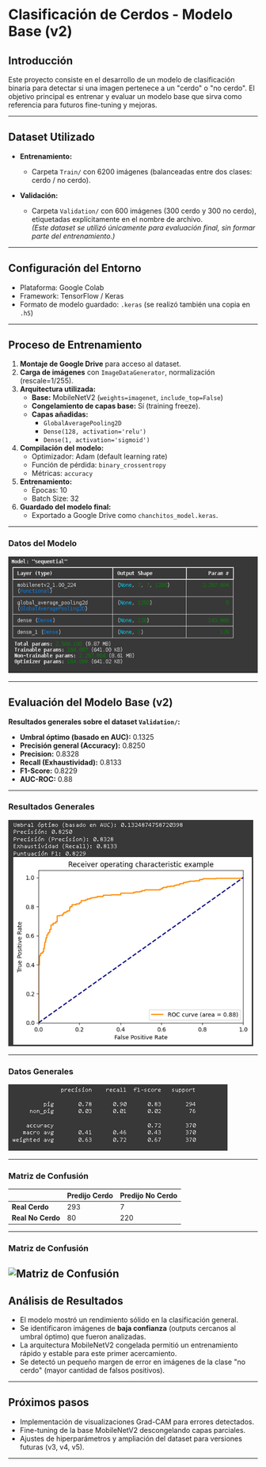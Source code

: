 #  Clasificación de Cerdos - Modelo Base (v2)

## Introducción
Este proyecto consiste en el desarrollo de un modelo de clasificación binaria para detectar si una imagen pertenece a un "cerdo" o "no cerdo". El objetivo principal es entrenar y evaluar un modelo base que sirva como referencia para futuros fine-tuning y mejoras.

---

## Dataset Utilizado

- **Entrenamiento:**  
  - Carpeta `Train/` con 6200 imágenes (balanceadas entre dos clases: cerdo / no cerdo).
  
- **Validación:**  
  - Carpeta `Validation/` con 600 imágenes (300 cerdo y 300 no cerdo), etiquetadas explícitamente en el nombre de archivo.  
  *(Este dataset se utilizó únicamente para evaluación final, sin formar parte del entrenamiento.)*

---

## Configuración del Entorno

- Plataforma: Google Colab
- Framework: TensorFlow / Keras
- Formato de modelo guardado: `.keras` (se realizó también una copia en `.h5`)

---

## Proceso de Entrenamiento

1. **Montaje de Google Drive** para acceso al dataset.
2. **Carga de imágenes** con `ImageDataGenerator`, normalización (rescale=1/255).
3. **Arquitectura utilizada:**  
   - **Base:** MobileNetV2 (`weights=imagenet`, `include_top=False`)
   - **Congelamiento de capas base:** Sí (training freeze).
   - **Capas añadidas:**  
     - `GlobalAveragePooling2D`
     - `Dense(128, activation='relu')`
     - `Dense(1, activation='sigmoid')`
4. **Compilación del modelo:**  
   - Optimizador: Adam (default learning rate)
   - Función de pérdida: `binary_crossentropy`
   - Métricas: `accuracy`
5. **Entrenamiento:**  
   - Épocas: 10
   - Batch Size: 32
6. **Guardado del modelo final:**  
   - Exportado a Google Drive como `chanchitos_model.keras`.

---

### Datos del Modelo
![Datos del Modelo](images/Datos%20del%20modelo.png)

---


## Evaluación del Modelo Base (v2)

**Resultados generales sobre el dataset `Validation/`:**

- **Umbral óptimo (basado en AUC):** 0.1325
- **Precisión general (Accuracy):** 0.8250
- **Precision:** 0.8328
- **Recall (Exhaustividad):** 0.8133
- **F1-Score:** 0.8229
- **AUC-ROC:** 0.88

---

### Resultados Generales
![Resultados Generales](images/Resultados%20generales.png)

---

### Datos Generales
![Datos Generales](images/Datos%20generales%20.png)

---

### Matriz de Confusión

|                      | Predijo Cerdo | Predijo No Cerdo |
|----------------------|---------------|-----------------|
| **Real Cerdo**        | 293           | 7               |
| **Real No Cerdo**     | 80            | 220             |

---

### Matriz de Confusión
![Matriz de Confusión](images/Matriz%20de%20confusión.png)
---


## Análisis de Resultados

- El modelo mostró un rendimiento sólido en la clasificación general.
- Se identificaron imágenes de **baja confianza** (outputs cercanos al umbral óptimo) que fueron analizadas.
- La arquitectura MobileNetV2 congelada permitió un entrenamiento rápido y estable para este primer acercamiento.
- Se detectó un pequeño margen de error en imágenes de la clase "no cerdo" (mayor cantidad de falsos positivos).

---

## Próximos pasos

- Implementación de visualizaciones Grad-CAM para errores detectados.
- Fine-tuning de la base MobileNetV2 descongelando capas parciales.
- Ajustes de hiperparámetros y ampliación del dataset para versiones futuras (v3, v4, v5).

---


